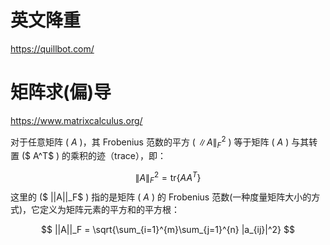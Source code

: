 



# 英文降重

https://quillbot.com/

# 矩阵求(偏)导

https://www.matrixcalculus.org/

对于任意矩阵 \( $A$ \)，其 Frobenius 范数的平方 \( $\lVert A \rVert^2_F$ \) 等于矩阵 \( $A$ \) 与其转置 \($ A^T$ \) 的乘积的迹（trace），即：

$$
\lVert A \rVert^2_F = \text{tr}\{AA^T\}
$$
这里的 \($ ||A||_F$ \) 指的是矩阵 \( $A$ \) 的 Frobenius 范数(一种度量矩阵大小的方式)，它定义为矩阵元素的平方和的平方根：

$$
||A||_F = \sqrt{\sum_{i=1}^{m}\sum_{j=1}^{n} |a_{ij}|^2}
$$
